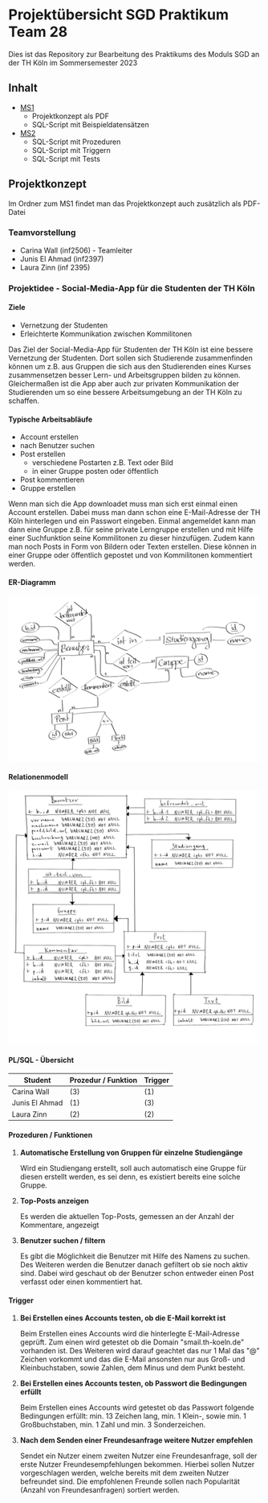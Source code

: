 # Projektübersicht SGD Praktikum Team 28

Dies ist das Repository zur Bearbeitung des Praktikums des Moduls SGD an der TH Köln im Sommersemester 2023

## Inhalt
- [MS1](./src/main/ms1)
  - Projektkonzept als PDF
  - SQL-Script mit Beispieldatensätzen
- [MS2](./src/main/ms2)
  - SQL-Script mit Prozeduren
  - SQL-Script mit Triggern
  - SQL-Script mit Tests

## Projektkonzept
Im Ordner zum MS1 findet man das Projektkonzept auch zusätzlich als PDF-Datei

### Teamvorstellung
- Carina Wall (inf2506) - Teamleiter
- Junis El Ahmad (inf2397)
- Laura Zinn (inf 2395)

### Projektidee - Social-Media-App für die Studenten der TH Köln

#### Ziele
- Vernetzung der Studenten
- Erleichterte Kommunikation zwischen Kommilitonen

Das Ziel der Social-Media-App für Studenten der TH Köln ist eine bessere Vernetzung der Studenten. Dort sollen sich
Studierende zusammenfinden können um z.B. aus Gruppen die sich aus den Studierenden eines Kurses zusammensetzen besser
Lern- und Arbeitsgruppen bilden zu können. Gleichermaßen ist die App aber auch zur privaten Kommunikation der Studierenden
um so eine bessere Arbeitsumgebung an der TH Köln zu schaffen.

#### Typische Arbeitsabläufe
- Account erstellen
- nach Benutzer suchen
- Post erstellen
  - verschiedene Postarten z.B. Text oder Bild
  - in einer Gruppe posten oder öffentlich
- Post kommentieren
- Gruppe erstellen

Wenn man sich die App downloadet muss man sich erst einmal einen Account erstellen. Dabei muss man dann schon eine
E-Mail-Adresse der TH Köln hinterlegen und ein Passwort eingeben. Einmal angemeldet kann man dann eine Gruppe z.B. für 
seine private Lerngruppe erstellen und mit Hilfe einer Suchfunktion seine Kommilitonen zu dieser hinzufügen. Zudem kann 
man noch Posts in Form von Bildern oder Texten erstellen. Diese können in einer Gruppe oder öffentlich gepostet und von
Kommilitonen kommentiert werden.

#### ER-Diagramm
![ER-Diagramm](./src/main/ms1/diagramme/er_diagramm.png "ER-Diagramm")

#### Relationenmodell
![Relationenmodell](./src/main/ms1/diagramme/relationenmodell.png "Relationenmodell")


#### PL/SQL - Übersicht

| Student | Prozedur / Funktion | Trigger |
| --- |---------------------|---------|
| Carina Wall | (3)                 | (1)     |
| Junis El Ahmad | (1)                 | (3)     |
| Laura Zinn | (2)                 | (2)     |

#### Prozeduren / Funktionen
1. **Automatische Erstellung von Gruppen für einzelne Studiengänge**

    Wird ein Studiengang erstellt, soll auch automatisch eine Gruppe für diesen
    erstellt werden, es sei denn, es existiert bereits eine solche Gruppe.

2. **Top-Posts anzeigen**

    Es werden die aktuellen Top-Posts, gemessen an der Anzahl der Kommentare, angezeigt


3. **Benutzer suchen / filtern**

    Es gibt die Möglichkeit die Benutzer mit Hilfe des Namens zu suchen. Des Weiteren werden die Benutzer danach
   gefiltert ob sie noch aktiv sind. Dabei wird geschaut ob der Benutzer schon entweder einen Post
   verfasst oder einen kommentiert hat.

    

#### Trigger
1. **Bei Erstellen eines Accounts testen, ob die E-Mail korrekt ist**
  
    Beim Erstellen eines Accounts wird die hinterlegte E-Mail-Adresse geprüft. Zum einen wird getestet ob die Domain
   "smail.th-koeln.de" vorhanden ist. Des Weiteren wird darauf geachtet das nur 1 Mal das "@" Zeichen vorkommt und das 
    die E-Mail ansonsten nur aus Groß- und Kleinbuchstaben, sowie Zahlen, dem Minus und dem Punkt besteht.


2. **Bei Erstellen eines Accounts testen, ob Passwort die Bedingungen erfüllt**

    Beim Erstellen eines Accounts wird getestet ob das Passwort folgende Bedingungen erfüllt: min. 13 Zeichen lang, min. 
1 Klein-, sowie min. 1 Großbuchstaben, min. 1 Zahl und min. 3 Sonderzeichen.


3. **Nach dem Senden einer Freundesanfrage weitere Nutzer empfehlen**
    
    Sendet ein Nutzer einem zweiten Nutzer eine Freundesanfrage, soll der erste
    Nutzer Freundesempfehlungen bekommen. Hierbei sollen Nutzer vorgeschlagen werden,
    welche bereits mit dem zweiten Nutzer befreundet sind. Die empfohlenen Freunde
    sollen nach Popularität (Anzahl von Freundesanfragen) sortiert werden.